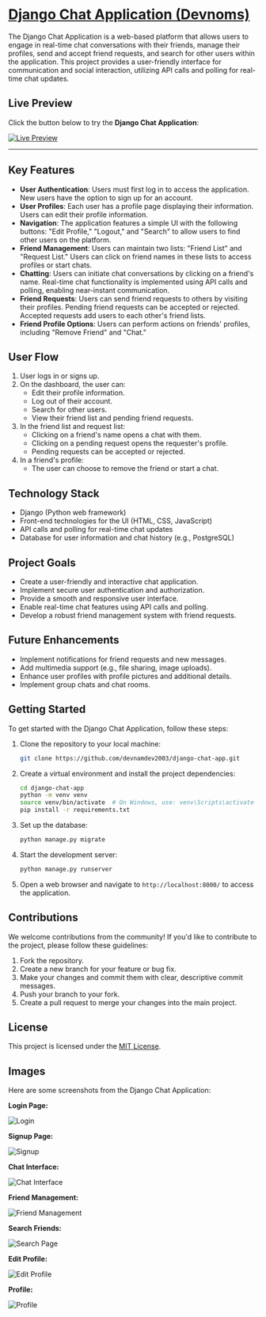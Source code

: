 # [Django Chat Application (Devnoms)](https://devnoms.onrender.com)

The Django Chat Application is a web-based platform that allows users to engage in real-time chat conversations with their friends, manage their profiles, send and accept friend requests, and search for other users within the application. This project provides a user-friendly interface for communication and social interaction, utilizing API calls and polling for real-time chat updates.

## Live Preview

Click the button below to try the **Django Chat Application**:

[![Live Preview](https://img.shields.io/badge/Live-Preview-brightgreen?style=for-the-badge&logo=django)](https://devnoms.onrender.com)

---

## Key Features

- **User Authentication**: Users must first log in to access the application. New users have the option to sign up for an account.
- **User Profiles**: Each user has a profile page displaying their information. Users can edit their profile information.
- **Navigation**: The application features a simple UI with the following buttons: "Edit Profile," "Logout," and "Search" to allow users to find other users on the platform.
- **Friend Management**: Users can maintain two lists: "Friend List" and "Request List." Users can click on friend names in these lists to access profiles or start chats.
- **Chatting**: Users can initiate chat conversations by clicking on a friend's name. Real-time chat functionality is implemented using API calls and polling, enabling near-instant communication.
- **Friend Requests**: Users can send friend requests to others by visiting their profiles. Pending friend requests can be accepted or rejected. Accepted requests add users to each other's friend lists.
- **Friend Profile Options**: Users can perform actions on friends' profiles, including "Remove Friend" and "Chat."

## User Flow

1. User logs in or signs up.
2. On the dashboard, the user can:
   - Edit their profile information.
   - Log out of their account.
   - Search for other users.
   - View their friend list and pending friend requests.
3. In the friend list and request list:
   - Clicking on a friend's name opens a chat with them.
   - Clicking on a pending request opens the requester's profile.
   - Pending requests can be accepted or rejected.
4. In a friend's profile:
   - The user can choose to remove the friend or start a chat.

## Technology Stack

- Django (Python web framework)
- Front-end technologies for the UI (HTML, CSS, JavaScript)
- API calls and polling for real-time chat updates
- Database for user information and chat history (e.g., PostgreSQL)

## Project Goals

- Create a user-friendly and interactive chat application.
- Implement secure user authentication and authorization.
- Provide a smooth and responsive user interface.
- Enable real-time chat features using API calls and polling.
- Develop a robust friend management system with friend requests.

## Future Enhancements

- Implement notifications for friend requests and new messages.
- Add multimedia support (e.g., file sharing, image uploads).
- Enhance user profiles with profile pictures and additional details.
- Implement group chats and chat rooms.

## Getting Started

To get started with the Django Chat Application, follow these steps:

1. Clone the repository to your local machine:

   ```bash
   git clone https://github.com/devnamdev2003/django-chat-app.git
   ```

2. Create a virtual environment and install the project dependencies:

   ```bash
   cd django-chat-app
   python -m venv venv
   source venv/bin/activate  # On Windows, use: venv\Scripts\activate
   pip install -r requirements.txt
   ```

3. Set up the database:

   ```bash
   python manage.py migrate
   ```

4. Start the development server:

   ```bash
   python manage.py runserver
   ```

5. Open a web browser and navigate to `http://localhost:8000/` to access the application.

## Contributions

We welcome contributions from the community! If you'd like to contribute to the project, please follow these guidelines:

1. Fork the repository.
2. Create a new branch for your feature or bug fix.
3. Make your changes and commit them with clear, descriptive commit messages.
4. Push your branch to your fork.
5. Create a pull request to merge your changes into the main project.

## License

This project is licensed under the [MIT License](LICENSE).

## Images

Here are some screenshots from the Django Chat Application:

**Login Page:**

![Login](https://filesstatic.netlify.app/Chatapp/img/login.png)

**Signup Page:**

![Signup](https://filesstatic.netlify.app/Chatapp/img/signup.png)

**Chat Interface:**

![Chat Interface](https://filesstatic.netlify.app/Chatapp/img/chat.png)

**Friend Management:**

![Friend Management](https://filesstatic.netlify.app/Chatapp/img/interface.png)

**Search Friends:**

![Search Page](https://filesstatic.netlify.app/Chatapp/img/search.png)

**Edit Profile:**

![Edit Profile](https://filesstatic.netlify.app/Chatapp/img/edit.png)

**Profile:**

![Profile](https://filesstatic.netlify.app/Chatapp/img/user.png)


